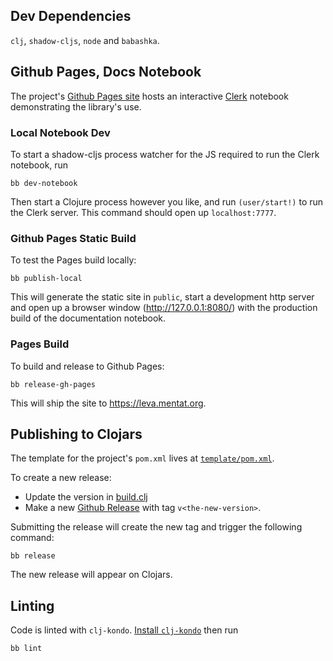 ## Dev Dependencies

`clj`, `shadow-cljs`, `node` and `babashka`.

## Github Pages, Docs Notebook

The project's [Github Pages site](https://leva.mentat.org) hosts an
interactive [Clerk](https://github.com/nextjournal/clerk) notebook demonstrating
the library's use.

### Local Notebook Dev

To start a shadow-cljs process watcher for the JS required to run the Clerk
notebook, run

```
bb dev-notebook
```

Then start a Clojure process however you like, and run `(user/start!)` to run
the Clerk server. This command should open up `localhost:7777`.

### Github Pages Static Build

To test the Pages build locally:

```
bb publish-local
```

This will generate the static site in `public`, start a development http server
and open up a browser window (http://127.0.0.1:8080/) with the production build
of the documentation notebook.

### Pages Build

To build and release to Github Pages:

```
bb release-gh-pages
```

This will ship the site to https://leva.mentat.org.

## Publishing to Clojars

The template for the project's `pom.xml` lives at
[`template/pom.xml`](https://github.com/mentat-collective/leva.cljs/blob/main/template/pom.xml).

To create a new release:

- Update the version in
  [build.clj](https://github.com/mentat-collective/leva.cljs/blob/main/build.clj)
- Make a new [Github
  Release](https://github.com/mentat-collective/leva.cljs/releases) with tag
  `v<the-new-version>`.

Submitting the release will create the new tag and trigger the following
command:

```
bb release
```

The new release will appear on Clojars.

## Linting

Code is linted with `clj-kondo`. [Install
`clj-kondo`](https://github.com/clj-kondo/clj-kondo/blob/master/doc/install.md)
then run

```
bb lint
```
